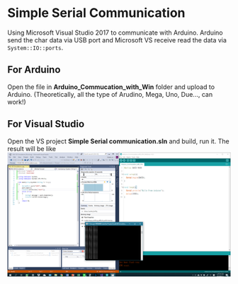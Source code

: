 # Simple Serial Communication

Using Microsoft Visual Studio 2017 to communicate with Arduino. Arduino send the char data via USB port and 
Microsoft VS receive read the data via `System::IO::ports`. 

## For Arduino
Open the file in **Arduino_Commucation_with_Win** folder and upload to Arduino. 
(Theoretically, all the type of Arudino, Mega, Uno, Due..., can work!)

## For Visual Studio
Open the VS project **Simple Serial communication.sln** and build, run it. 
The result will be like  
![alt text](https://github.com/WadeLin1285/Arduino-with-VS/blob/master/Simple%20Serial%20communication/img/example%201.png "Example 1")
